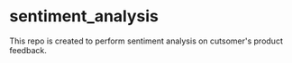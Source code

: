 # sentiment_analysis
This repo is created to perform sentiment analysis on cutsomer's product feedback.
